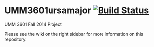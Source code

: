 UMM3601ursamajor  [![Build Status](https://travis-ci.org/casal033/UMM3601ursamajor.svg?branch=master)](https://travis-ci.org/casal033/UMM3601ursamajor)
================

UMM 3601 Fall 2014 Project

Please see the wiki on the right sidebar for more information on this repository.
